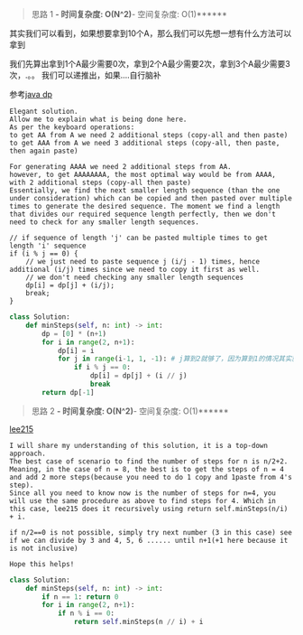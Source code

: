 > 思路 1
******- 时间复杂度: O(N^2)******- 空间复杂度: O(1)******


其实我们可以看到，如果想要拿到10个A，那么我们可以先想一想有什么方法可以拿到


我们先算出拿到1个A最少需要0次，拿到2个A最少需要2次，拿到3个A最少需要3次，.。。
我们可以递推出，如果....自行脑补

参考[java dp](https://leetcode.com/problems/2-keys-keyboard/discuss/105899/Java-DP-Solution)


```
Elegant solution.
Allow me to explain what is being done here.
As per the keyboard operations:
to get AA from A we need 2 additional steps (copy-all and then paste)
to get AAA from A we need 3 additional steps (copy-all, then paste, then again paste)

For generating AAAA we need 2 additional steps from AA.
however, to get AAAAAAAA, the most optimal way would be from AAAA, with 2 additional steps (copy-all then paste)
Essentially, we find the next smaller length sequence (than the one under consideration) which can be copied and then pasted over multiple times to generate the desired sequence. The moment we find a length that divides our required sequence length perfectly, then we don't need to check for any smaller length sequences.

// if sequence of length 'j' can be pasted multiple times to get length 'i' sequence
if (i % j == 0) {
    // we just need to paste sequence j (i/j - 1) times, hence additional (i/j) times since we need to copy it first as well.
    // we don't need checking any smaller length sequences 
    dp[i] = dp[j] + (i/j);
    break;
}
```

```python
class Solution:
    def minSteps(self, n: int) -> int:
        dp = [0] * (n+1)
        for i in range(2, n+1):
            dp[i] = i
            for j in range(i-1, 1, -1): # j算到2就够了，因为算到1的情况其实就是dp[i] = i的情况
                if i % j == 0:
                    dp[i] = dp[j] + (i // j)
                    break
        return dp[-1]
```

> 思路 2
******- 时间复杂度: O(N^2)******- 空间复杂度: O(1)******

[lee215](https://leetcode.com/problems/2-keys-keyboard/discuss/105910/Python-Integer-factorization)


```
I will share my understanding of this solution, it is a top-down approach.
The best case of scenario to find the number of steps for n is n/2+2.
Meaning, in the case of n = 8, the best is to get the steps of n = 4 and add 2 more steps(because you need to do 1 copy and 1paste from 4's step).
Since all you need to know now is the number of steps for n=4, you will use the same procedure as above to find steps for 4. Which in this case, lee215 does it recursively using return self.minSteps(n/i) + i.

if n/2==0 is not possible, simply try next number (3 in this case) see if we can divide by 3 and 4, 5, 6 ...... until n+1(+1 here because it is not inclusive)

Hope this helps!
```

```python
class Solution:
    def minSteps(self, n: int) -> int: 
        if n == 1: return 0
        for i in range(2, n+1):
            if n % i == 0:
                return self.minSteps(n // i) + i
```
